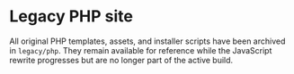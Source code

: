# Legacy PHP site

All original PHP templates, assets, and installer scripts have been archived in
`legacy/php`. They remain available for reference while the JavaScript rewrite
progresses but are no longer part of the active build.
